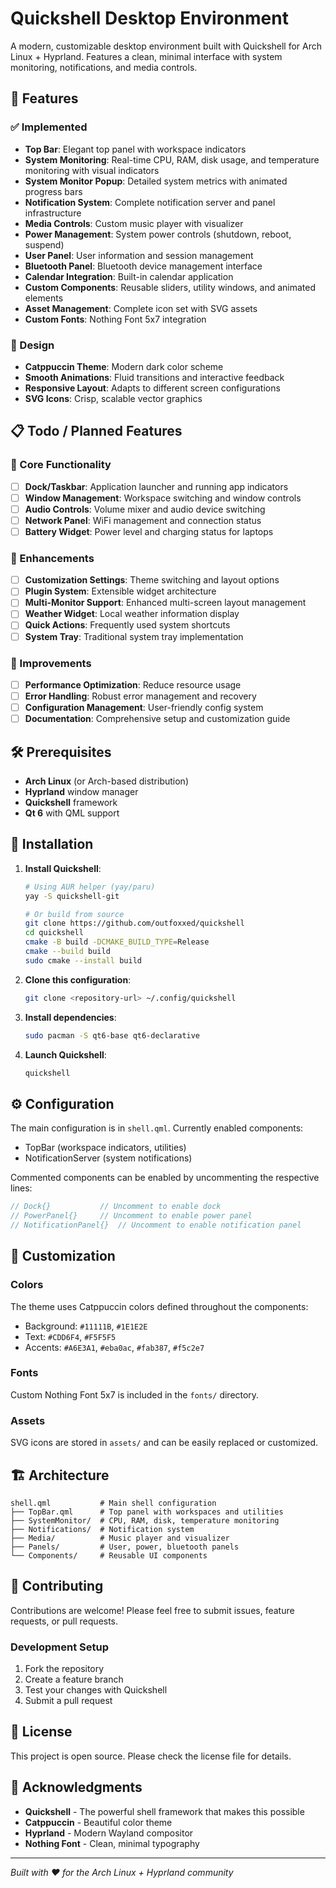 # Quickshell Desktop Environment

A modern, customizable desktop environment built with Quickshell for Arch Linux + Hyprland. Features a clean, minimal interface with system monitoring, notifications, and media controls.

## 🚀 Features

### ✅ Implemented
- **Top Bar**: Elegant top panel with workspace indicators
- **System Monitoring**: Real-time CPU, RAM, disk usage, and temperature monitoring with visual indicators
- **System Monitor Popup**: Detailed system metrics with animated progress bars
- **Notification System**: Complete notification server and panel infrastructure  
- **Media Controls**: Custom music player with visualizer
- **Power Management**: System power controls (shutdown, reboot, suspend)
- **User Panel**: User information and session management
- **Bluetooth Panel**: Bluetooth device management interface
- **Calendar Integration**: Built-in calendar application
- **Custom Components**: Reusable sliders, utility windows, and animated elements
- **Asset Management**: Complete icon set with SVG assets
- **Custom Fonts**: Nothing Font 5x7 integration

### 🎨 Design
- **Catppuccin Theme**: Modern dark color scheme
- **Smooth Animations**: Fluid transitions and interactive feedback
- **Responsive Layout**: Adapts to different screen configurations
- **SVG Icons**: Crisp, scalable vector graphics

## 📋 Todo / Planned Features

### 🔧 Core Functionality
- [ ] **Dock/Taskbar**: Application launcher and running app indicators
- [ ] **Window Management**: Workspace switching and window controls
- [ ] **Audio Controls**: Volume mixer and audio device switching
- [ ] **Network Panel**: WiFi management and connection status
- [ ] **Battery Widget**: Power level and charging status for laptops

### 🎯 Enhancements
- [ ] **Customization Settings**: Theme switching and layout options
- [ ] **Plugin System**: Extensible widget architecture
- [ ] **Multi-Monitor Support**: Enhanced multi-screen layout management
- [ ] **Weather Widget**: Local weather information display
- [ ] **Quick Actions**: Frequently used system shortcuts
- [ ] **System Tray**: Traditional system tray implementation

### 🐛 Improvements
- [ ] **Performance Optimization**: Reduce resource usage
- [ ] **Error Handling**: Robust error management and recovery
- [ ] **Configuration Management**: User-friendly config system
- [ ] **Documentation**: Comprehensive setup and customization guide

## 🛠️ Prerequisites

- **Arch Linux** (or Arch-based distribution)
- **Hyprland** window manager
- **Quickshell** framework
- **Qt 6** with QML support

## 🚀 Installation

1. **Install Quickshell**:
   ```bash
   # Using AUR helper (yay/paru)
   yay -S quickshell-git
   
   # Or build from source
   git clone https://github.com/outfoxxed/quickshell
   cd quickshell
   cmake -B build -DCMAKE_BUILD_TYPE=Release
   cmake --build build
   sudo cmake --install build
   ```

2. **Clone this configuration**:
   ```bash
   git clone <repository-url> ~/.config/quickshell
   ```

3. **Install dependencies**:
   ```bash
   sudo pacman -S qt6-base qt6-declarative
   ```

4. **Launch Quickshell**:
   ```bash
   quickshell
   ```

## ⚙️ Configuration

The main configuration is in `shell.qml`. Currently enabled components:
- TopBar (workspace indicators, utilities)
- NotificationServer (system notifications)

Commented components can be enabled by uncommenting the respective lines:
```qml
// Dock{}           // Uncomment to enable dock
// PowerPanel{}     // Uncomment to enable power panel
// NotificationPanel{}  // Uncomment to enable notification panel
```

## 🎨 Customization

### Colors
The theme uses Catppuccin colors defined throughout the components:
- Background: `#11111B`, `#1E1E2E`
- Text: `#CDD6F4`, `#F5F5F5`
- Accents: `#A6E3A1`, `#eba0ac`, `#fab387`, `#f5c2e7`

### Fonts
Custom Nothing Font 5x7 is included in the `fonts/` directory.

### Assets
SVG icons are stored in `assets/` and can be easily replaced or customized.

## 🏗️ Architecture

```
shell.qml           # Main shell configuration
├── TopBar.qml      # Top panel with workspaces and utilities
├── SystemMonitor/  # CPU, RAM, disk, temperature monitoring
├── Notifications/  # Notification system
├── Media/          # Music player and visualizer  
├── Panels/         # User, power, bluetooth panels
└── Components/     # Reusable UI components
```

## 🤝 Contributing

Contributions are welcome! Please feel free to submit issues, feature requests, or pull requests.

### Development Setup
1. Fork the repository
2. Create a feature branch
3. Test your changes with Quickshell
4. Submit a pull request

## 📄 License

This project is open source. Please check the license file for details.

## 🙏 Acknowledgments

- **Quickshell** - The powerful shell framework that makes this possible
- **Catppuccin** - Beautiful color theme
- **Hyprland** - Modern Wayland compositor
- **Nothing Font** - Clean, minimal typography

---

*Built with ❤️ for the Arch Linux + Hyprland community*